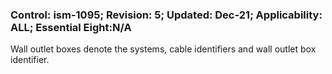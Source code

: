 ### Control: ism-1095; Revision: 5; Updated: Dec-21; Applicability: ALL; Essential Eight:N/A
<p>Wall outlet boxes denote the systems, cable identifiers and wall outlet box identifier.</p>